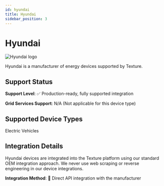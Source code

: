 ```yaml
---
id: hyundai
title: Hyundai
sidebar_position: 3
---
```


# Hyundai

<div style={{ textAlign: 'center', margin: '20px 0' }}>
  <img 
    src="https://device.cms.texture.energy/logo/%20Hyundai%20Vector%20Icon.svg" 
    alt="Hyundai logo" 
    style={{ maxWidth: '200px', maxHeight: '150px' }}
  />
</div>

Hyundai is a manufacturer of energy devices supported by Texture.



## Support Status

**Support Level**: ✅ Production-ready, fully supported integration

**Grid Services Support**: N/A (Not applicable for this device type)

## Supported Device Types

Electric Vehicles

## Integration Details

Hyundai devices are integrated into the Texture platform using our standard OEM integration approach. We never use web scraping or reverse engineering in our device integrations.

**Integration Method**: 🔌 Direct API integration with the manufacturer



